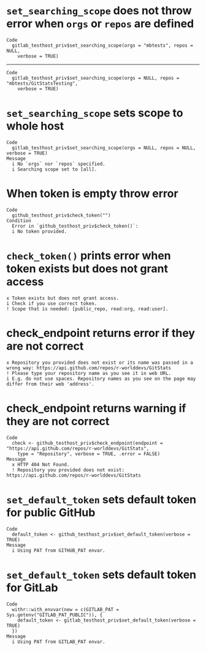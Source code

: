 # `set_searching_scope` does not throw error when `orgs` or `repos` are defined

    Code
      gitlab_testhost_priv$set_searching_scope(orgs = "mbtests", repos = NULL,
        verbose = TRUE)

---

    Code
      gitlab_testhost_priv$set_searching_scope(orgs = NULL, repos = "mbtests/GitStatsTesting",
        verbose = TRUE)

# `set_searching_scope` sets scope to whole host

    Code
      gitlab_testhost_priv$set_searching_scope(orgs = NULL, repos = NULL, verbose = TRUE)
    Message
      i No `orgs` nor `repos` specified.
      i Searching scope set to [all].

# When token is empty throw error

    Code
      github_testhost_priv$check_token("")
    Condition
      Error in `github_testhost_priv$check_token()`:
      i No token provided.

# `check_token()` prints error when token exists but does not grant access

    x Token exists but does not grant access.
    i Check if you use correct token.
    ! Scope that is needed: [public_repo, read:org, read:user].

# check_endpoint returns error if they are not correct

    x Repository you provided does not exist or its name was passed in a wrong way: https://api.github.com/repos/r-worlddevs/GitStats
    ! Please type your repository name as you see it in web URL.
    i E.g. do not use spaces. Repository names as you see on the page may differ from their web 'address'.

# check_endpoint returns warning if they are not correct

    Code
      check <- github_testhost_priv$check_endpoint(endpoint = "https://api.github.com/repos/r-worlddevs/GitStats",
        type = "Repository", verbose = TRUE, .error = FALSE)
    Message
      x HTTP 404 Not Found.
      ! Repository you provided does not exist: https://api.github.com/repos/r-worlddevs/GitStats

# `set_default_token` sets default token for public GitHub

    Code
      default_token <- github_testhost_priv$set_default_token(verbose = TRUE)
    Message
      i Using PAT from GITHUB_PAT envar.

# `set_default_token` sets default token for GitLab

    Code
      withr::with_envvar(new = c(GITLAB_PAT = Sys.getenv("GITLAB_PAT_PUBLIC")), {
        default_token <- gitlab_testhost_priv$set_default_token(verbose = TRUE)
      })
    Message
      i Using PAT from GITLAB_PAT envar.

